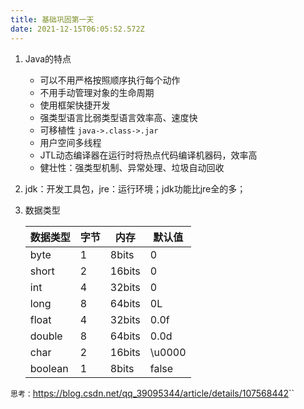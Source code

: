 ```yaml
---
title: 基础巩固第一天
date: 2021-12-15T06:05:52.572Z
---
```

1. Java的特点

   * 可以不用严格按照顺序执行每个动作
   * 不用手动管理对象的生命周期
   * 使用框架快捷开发
   * 强类型语言比弱类型语言效率高、速度快
   * 可移植性 `java->.class->.jar`
   * 用户空间多线程
   * JTL动态编译器在运行时将热点代码编译机器码，效率高
   * 健壮性：强类型机制、异常处理、垃圾自动回收
2. jdk：开发工具包，jre：运行环境；jdk功能比jre全的多；
3. 数据类型

   | 数据类型    | 字节  | 内存     | 默认值    |
   | ------- | --- | ------ | ------ |
   | byte    | 1   | 8bits  | 0      |
   | short   | 2   | 16bits | 0      |
   | int     | 4   | 32bits | 0      |
   | long    | 8   | 64bits | 0L     |
   | float   | 4   | 32bits | 0.0f   |
   | double  | 8   | 64bits | 0.0d   |
   | char    | 2   | 16bits | \u0000 |
   | boolean | 1   | 8bits  | false  |

`思考：`<https://blog.csdn.net/qq_39095344/article/details/107568442>``
